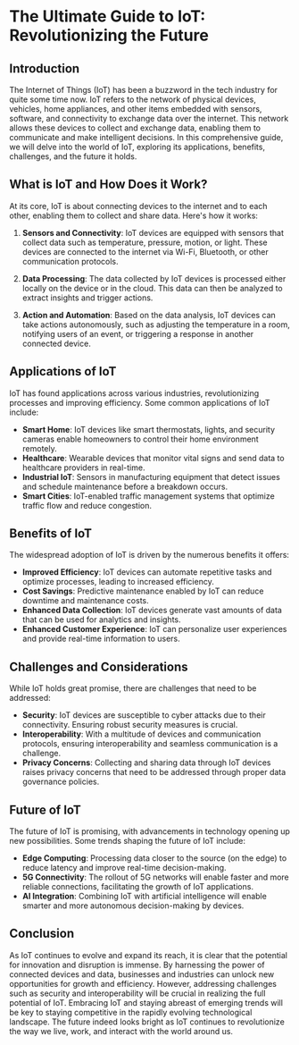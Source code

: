# The Ultimate Guide to IoT: Revolutionizing the Future

## Introduction

The Internet of Things (IoT) has been a buzzword in the tech industry for quite some time now. IoT refers to the network of physical devices, vehicles, home appliances, and other items embedded with sensors, software, and connectivity to exchange data over the internet. This network allows these devices to collect and exchange data, enabling them to communicate and make intelligent decisions. In this comprehensive guide, we will delve into the world of IoT, exploring its applications, benefits, challenges, and the future it holds.

## What is IoT and How Does it Work?

At its core, IoT is about connecting devices to the internet and to each other, enabling them to collect and share data. Here's how it works:

1. **Sensors and Connectivity**: IoT devices are equipped with sensors that collect data such as temperature, pressure, motion, or light. These devices are connected to the internet via Wi-Fi, Bluetooth, or other communication protocols.

2. **Data Processing**: The data collected by IoT devices is processed either locally on the device or in the cloud. This data can then be analyzed to extract insights and trigger actions.

3. **Action and Automation**: Based on the data analysis, IoT devices can take actions autonomously, such as adjusting the temperature in a room, notifying users of an event, or triggering a response in another connected device.

## Applications of IoT

IoT has found applications across various industries, revolutionizing processes and improving efficiency. Some common applications of IoT include:

- **Smart Home**: IoT devices like smart thermostats, lights, and security cameras enable homeowners to control their home environment remotely.
- **Healthcare**: Wearable devices that monitor vital signs and send data to healthcare providers in real-time.
- **Industrial IoT**: Sensors in manufacturing equipment that detect issues and schedule maintenance before a breakdown occurs.
- **Smart Cities**: IoT-enabled traffic management systems that optimize traffic flow and reduce congestion.

## Benefits of IoT

The widespread adoption of IoT is driven by the numerous benefits it offers:

- **Improved Efficiency**: IoT devices can automate repetitive tasks and optimize processes, leading to increased efficiency.
- **Cost Savings**: Predictive maintenance enabled by IoT can reduce downtime and maintenance costs.
- **Enhanced Data Collection**: IoT devices generate vast amounts of data that can be used for analytics and insights.
- **Enhanced Customer Experience**: IoT can personalize user experiences and provide real-time information to users.

## Challenges and Considerations

While IoT holds great promise, there are challenges that need to be addressed:

- **Security**: IoT devices are susceptible to cyber attacks due to their connectivity. Ensuring robust security measures is crucial.
- **Interoperability**: With a multitude of devices and communication protocols, ensuring interoperability and seamless communication is a challenge.
- **Privacy Concerns**: Collecting and sharing data through IoT devices raises privacy concerns that need to be addressed through proper data governance policies.

## Future of IoT

The future of IoT is promising, with advancements in technology opening up new possibilities. Some trends shaping the future of IoT include:

- **Edge Computing**: Processing data closer to the source (on the edge) to reduce latency and improve real-time decision-making.
- **5G Connectivity**: The rollout of 5G networks will enable faster and more reliable connections, facilitating the growth of IoT applications.
- **AI Integration**: Combining IoT with artificial intelligence will enable smarter and more autonomous decision-making by devices.

## Conclusion

As IoT continues to evolve and expand its reach, it is clear that the potential for innovation and disruption is immense. By harnessing the power of connected devices and data, businesses and industries can unlock new opportunities for growth and efficiency. However, addressing challenges such as security and interoperability will be crucial in realizing the full potential of IoT. Embracing IoT and staying abreast of emerging trends will be key to staying competitive in the rapidly evolving technological landscape. The future indeed looks bright as IoT continues to revolutionize the way we live, work, and interact with the world around us.